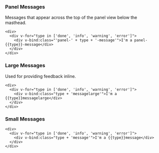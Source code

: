 ### Panel Messages

Messages that appear across the top of the panel view below the masthead.

```vue
<div>
  <div v-for="type in ['done', 'info', 'warning', 'error']">
    <div v-bind:class="'panel-' + type + '-message'">I'm a panel-{{type}}-message</div>
  </div>
</div>
```

### Large Messages

Used for providing feedback inline.

```vue
<div>
  <div v-for="type in ['done', 'info', 'warning', 'error']">
    <div v-bind:class="type + 'messagelarge'">I'm a {{type}}messagelarge</div>
  </div>
</div>
```

### Small Messages

```vue
<div>
  <div v-for="type in ['done', 'info', 'warning', 'error']">
    <div v-bind:class="type + 'message'">I'm a {{type}}message</div>
  </div>
</div>
```
